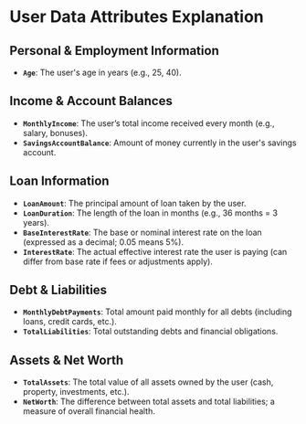 # User Data Attributes Explanation

## Personal & Employment Information

- **`Age`**: The user's age in years (e.g., 25, 40).

## Income & Account Balances

- **`MonthlyIncome`**: The user’s total income received every month (e.g., salary, bonuses).
- **`SavingsAccountBalance`**: Amount of money currently in the user's savings account.

## Loan Information

- **`LoanAmount`**: The principal amount of loan taken by the user.
- **`LoanDuration`**: The length of the loan in months (e.g., 36 months = 3 years).
- **`BaseInterestRate`**: The base or nominal interest rate on the loan (expressed as a decimal; 0.05 means 5%).
- **`InterestRate`**: The actual effective interest rate the user is paying (can differ from base rate if fees or adjustments apply).

## Debt & Liabilities

- **`MonthlyDebtPayments`**: Total amount paid monthly for all debts (including loans, credit cards, etc.).
- **`TotalLiabilities`**: Total outstanding debts and financial obligations.

## Assets & Net Worth

- **`TotalAssets`**: The total value of all assets owned by the user (cash, property, investments, etc.).
- **`NetWorth`**: The difference between total assets and total liabilities; a measure of overall financial health.


